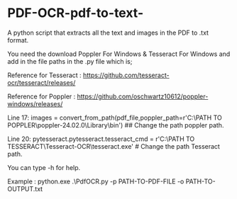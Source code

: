 # PDF-OCR-pdf-to-text-
A python script that extracts all the text and images in the PDF to .txt format.


You need the download Poppler For Windows & Tesseract For Windows and add in the file paths in the .py file which is;

Reference for Tesseract : https://github.com/tesseract-ocr/tesseract/releases/

Reference for Poppler : https://github.com/oschwartz10612/poppler-windows/releases/

Line 17:    images = convert_from_path(pdf_file,poppler_path=r'C:\PATH TO POPPLER\poppler-24.02.0\Library\bin') ## Change the path poppler path.

Line 20:    pytesseract.pytesseract.tesseract_cmd = r'C:\PATH TO TESSERACT\Tesseract-OCR\tesseract.exe'       # Change the path Tesseract path.

You can type -h for help.

Example : python.exe .\PdfOCR.py -p PATH-TO-PDF-FILE -o PATH-TO-OUTPUT.txt
